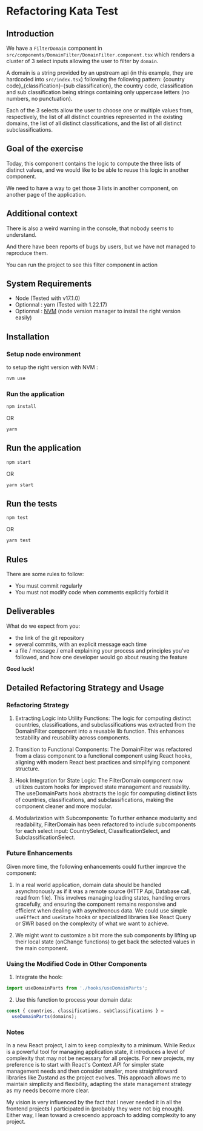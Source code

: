 # Refactoring Kata Test

## Introduction

We have a `FilterDomain` component in `src/components/DomainFilter/DomainFilter.component.tsx` which renders a cluster of 3 select inputs allowing the user to filter by `domain`.

A domain is a string provided by an upstream api (in this example, they are hardcoded into `src/index.tsx`) following the following pattern: {country code}\_{classification}-{sub classification}, the country code, classification and sub classification being strings containing only uppercase letters (no numbers, no punctuation).

Each of the 3 selects allow the user to choose one or multiple values from, respectively, the list of all distinct countries represented in the existing domains, the list of all distinct classifications, and the list of all distinct subclassifications.

## Goal of the exercise

Today, this component contains the logic to compute the three lists of distinct values, and we would like to be able to reuse this logic in another component.

We need to have a way to get those 3 lists in another component, on another page of the application.

## Additional context

There is also a weird warning in the console, that nobody seems to understand.

And there have been reports of bugs by users, but we have not managed to reproduce them.

You can run the project to see this filter component in action

## System Requirements

- Node (Tested with v17.1.0)
- Optionnal : yarn (Tested with 1.22.17)
- Optionnal : [NVM](https://github.com/nvm-sh/nvm) (node version manager to install the right version easily)

## Installation

### Setup node environment

to setup the right version with NVM :

```bash
nvm use
```

### Run the application

```bash
npm install
```

OR

```bash
yarn
```

## Run the application

```bash
npm start
```

OR

```bash
yarn start
```

## Run the tests

```bash
npm test
```

OR

```bash
yarn test
```

## Rules

There are some rules to follow:

- You must commit regularly
- You must not modify code when comments explicitly forbid it

## Deliverables

What do we expect from you:

- the link of the git repository
- several commits, with an explicit message each time
- a file / message / email explaining your process and principles you've followed, and how one developer would go about reusing the feature

**Good luck!**

## Detailed Refactoring Strategy and Usage

### Refactoring Strategy

1. Extracting Logic into Utility Functions: The logic for computing distinct countries, classifications, and subclassifications was extracted from the DomainFilter component into a reusable lib function. This enhances testability and reusability across components.

2. Transition to Functional Components: The DomainFilter was refactored from a class component to a functional component using React hooks, aligning with modern React best practices and simplifying component structure.

3. Hook Integration for State Logic: The FilterDomain component now utilizes custom hooks for improved state management and reusability. The useDomainParts hook abstracts the logic for computing distinct lists of countries, classifications, and subclassifications, making the component cleaner and more modular.

4. Modularization with Subcomponents: To further enhance modularity and readability, FilterDomain has been refactored to include subcomponents for each select input: CountrySelect, ClassificationSelect, and SubclassificationSelect.

### Future Enhancements

Given more time, the following enhancements could further improve the component:

1. In a real world application, domain data should be handled asynchronously as if it was a remote source (HTTP Api, Database call, read from file). This involves managing loading states, handling errors gracefully, and ensuring the component remains responsive and efficient when dealing with asynchronous data. We could use simple `useEffect` and `useState` hooks or specialized libraries like React Query or SWR based on the complexity of what we want to achieve.

2. We might want to customize a bit more the sub components by lifting up their local state (onChange functions) to get back the selected values in the main component.

### Using the Modified Code in Other Components

1. Integrate the hook:

```typescript
import useDomainParts from './hooks/useDomainParts';
```

2. Use this function to process your domain data:

```typescript
const { countries, classifications, subClassifications } =
  useDomainParts(domains);
```

### Notes

In a new React project, I aim to keep complexity to a minimum. While Redux is a powerful tool for managing application state, it introduces a level of complexity that may not be necessary for all projects. For new projects, my preference is to start with React's Context API for simpler state management needs and then consider smaller, more straightforward libraries like Zustand as the project evolves. This approach allows me to maintain simplicity and flexibility, adapting the state management strategy as my needs become more clear.

My vision is very influenced by the fact that I never needed it in all the frontend projects I participated in (probably they were not big enough). Either way, I lean toward a crescendo approach to adding complexity to any project.
